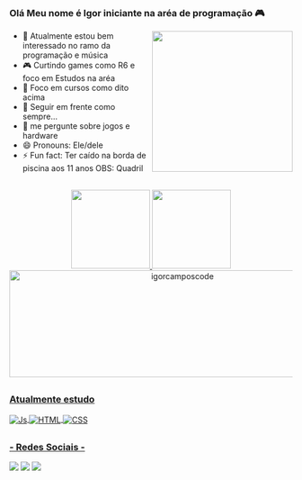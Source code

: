 ### Olá Meu nome é Igor iniciante na aréa de programação 🎮 

<img src="https://i.giphy.com/media/xThuWu82QD3pj4wvEQ/giphy.webp" min-width="310px" max-width="250px" width="250px" align="right">

<!--
**IgorcamposCODE/IgorcamposCODE** is a ✨ _special_ ✨ repository because its `README.md` (this file) appears on your GitHub profile.                 

Here are some ideas to get you started:
-->
- 🔭 Atualmente estou bem interessado no ramo da programação e música
- 🎮 Curtindo games como R6 e foco em Estudos na aréa 
- 📖 Foco em cursos como dito acima
- 🤔 Seguir em frente como sempre... 
- 💬 me pergunte sobre jogos e hardware
- 😄 Pronouns: Ele/dele
- ⚡ Fun fact: Ter caído na borda de piscina aos 11 anos OBS: Quadril 

##

<div style="display: inline_block" align="center">
  <a href="https://github.com/igorcamposcode">
<img height="140em" src="https://github-readme-stats.vercel.app/api?username=igorcamposcode&show_icons=true&theme=codeSTACKr&include_all_commits=true&count_private=true"/>
<img height="140em" src="https://github-readme-stats.vercel.app/api/top-langs/?username=igorcamposcode&layout=compact&langs_count=7&theme=codeSTACKr"/>
<img height="190em" width="600" src="https://github-readme-streak-stats.herokuapp.com/?user=igorcamposcode&theme=great-gatsby&date_format=j/n&border=ffffff&bacgraund=000000&stroke=ffffff&ring=E89E3C&fire=E89E3C&currStreakNum=DFBE2A&sideNums=DFBE2A&currStreakLabel=ffffff&sideLabels=ffffff" alt="igorcamposcode"/>
</div>
  
##
  
### Atualmente estudo 
  
<div style="display: inline_block">
  <img align="center" alt="Js"  src="https://img.shields.io/badge/JavaScript-F7DF1E?style=for-the-badge&logo=javascript&logoColor=black">
  <img align="center" alt="HTML"  src="https://img.shields.io/badge/HTML5-E34F26?style=for-the-badge&logo=html5&logoColor=white">
  <img align="center" alt="CSS"  src="https://img.shields.io/badge/CSS3-1572B6?style=for-the-badge&logo=css3&logoColor=white">
</div>  
  
##  
  
### - Redes Sociais -
  
  <div> 
 	<a href="https://www.twitch.tv/umnerdgeektv" target="_blank"><img src="https://img.shields.io/badge/Twitch-9146FF?style=for-the-badge&logo=twitch&logoColor=white" target="_blank"></a>
  <a href = "https://gitlab.com/IgorSilvaCODE"><img src="https://img.shields.io/badge/GitLab-330F63?style=for-the-badge&logo=gitlab&logoColor=white" target="_blank"></a>
  <a href="https://www.linkedin.com/in/igor-campos-da-silva-b80010143/" target="_blank"><img src="https://img.shields.io/badge/-LinkedIn-%230077B5?style=for-the-badge&logo=linkedin&logoColor=white" target="_blank"></a>
  </div>
  
##



